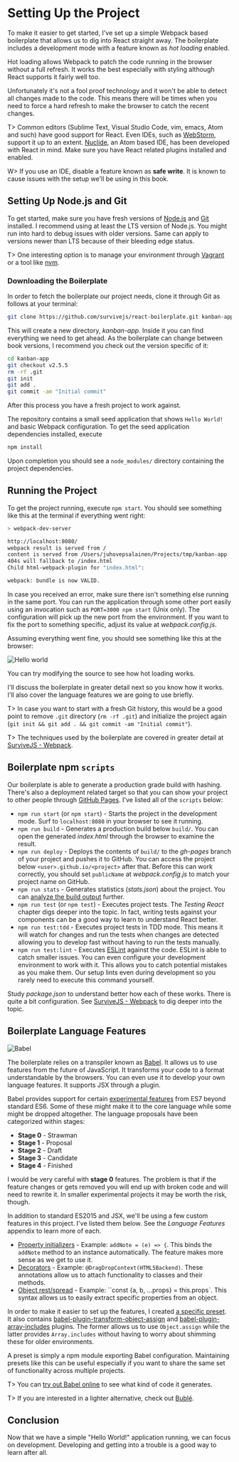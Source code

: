 # Setting Up the Project

To make it easier to get started, I've set up a simple Webpack based boilerplate that allows us to dig into React straight away. The boilerplate includes a development mode with a feature known as *hot loading* enabled.

Hot loading allows Webpack to patch the code running in the browser without a full refresh. It works the best especially with styling although React supports it fairly well too.

Unfortunately it's not a fool proof technology and it won't be able to detect all changes made to the code. This means there will be times when you need to force a hard refresh to make the browser to catch the recent changes.

T> Common editors (Sublime Text, Visual Studio Code, vim, emacs, Atom and such) have good support for React. Even IDEs, such as [WebStorm](https://www.jetbrains.com/webstorm/), support it up to an extent. [Nuclide](http://nuclide.io/), an Atom based IDE, has been developed with React in mind. Make sure you have React related plugins installed and enabled.

W> If you use an IDE, disable a feature known as **safe write**. It is known to cause issues with the setup we'll be using in this book.

## Setting Up Node.js and Git

To get started, make sure you have fresh versions of [Node.js](https://nodejs.org) and [Git](https://git-scm.com/) installed. I recommend using at least the LTS version of Node.js. You might run into hard to debug issues with older versions. Same can apply to versions newer than LTS because of their bleeding edge status.

T> One interesting option is to manage your environment through [Vagrant](https://www.vagrantup.com/) or a tool like [nvm](https://www.npmjs.com/package/nvm).

### Downloading the Boilerplate

In order to fetch the boilerplate our project needs, clone it through Git as follows at your terminal:

```bash
git clone https://github.com/survivejs/react-boilerplate.git kanban-app
```

This will create a new directory, *kanban-app*. Inside it you can find everything we need to get ahead. As the boilerplate can change between book versions, I recommend you check out the version specific of it:

```bash
cd kanban-app
git checkout v2.5.5
rm -rf .git
git init
git add .
git commit -am "Initial commit"
```

After this process you have a fresh project to work against.

The repository contains a small seed application that shows `Hello World!` and basic Webpack configuration. To get the seed application dependencies installed, execute

```bash
npm install
```

Upon completion you should see a `node_modules/` directory containing the project dependencies.

## Running the Project

To get the project running, execute `npm start`. You should see something like this at the terminal if everything went right:

```bash
> webpack-dev-server

http://localhost:8080/
webpack result is served from /
content is served from /Users/juhovepsalainen/Projects/tmp/kanban-app
404s will fallback to /index.html
Child html-webpack-plugin for "index.html":

webpack: bundle is now VALID.
```

In case you received an error, make sure there isn't something else running in the same port. You can run the application through some other port easily using an invocation such as `PORT=3000 npm start` (Unix only). The configuration will pick up the new port from the environment. If you want to fix the port to something specific, adjust its value at *webpack.config.js*.

Assuming everything went fine, you should see something like this at the browser:

![Hello world](images/hello_01.png)

You can try modifying the source to see how hot loading works.

I'll discuss the boilerplate in greater detail next so you know how it works. I'll also cover the language features we are going to use briefly.

T> In case you want to start with a fresh Git history, this would be a good point to remove `.git` directory (`rm -rf .git`) and initialize the project again (`git init && git add . && git commit -am "Initial commit"`).

T> The techniques used by the boilerplate are covered in greater detail at [SurviveJS - Webpack](http://survivejs.com/webpack/introduction/).

## Boilerplate npm `scripts`

Our boilerplate is able to generate a production grade build with hashing. There's also a deployment related target so that you can show your project to other people through [GitHub Pages](https://pages.github.com/). I've listed all of the `scripts` below:

* `npm run start` (or `npm start`) - Starts the project in the development mode. Surf to `localhost:8080` in your browser to see it running.
* `npm run build` - Generates a production build below `build/`. You can open the generated *index.html* through the browser to examine the result.
* `npm run deploy` - Deploys the contents of `build/` to the *gh-pages* branch of your project and pushes it to GitHub. You can access the project below `<user>.github.io/<project>` after that. Before this can work correctly, you should set `publicName` at *webpack.config.js* to match your project name on GitHub.
* `npm run stats` - Generates statistics (*stats.json*) about the project. You can [analyze the build output](http://survivejs.com/webpack/building-with-webpack/analyzing-build-statistics/) further.
* `npm run test` (or `npm test`) - Executes project tests. The *Testing React* chapter digs deeper into the topic. In fact, writing tests against your components can be a good way to learn to understand React better.
* `npm run test:tdd` - Executes project tests in TDD mode. This means it will watch for changes and run the tests when changes are detected allowing you to develop fast without having to run the tests manually.
* `npm run test:lint` - Executes [ESLint](http://eslint.org/) against the code. ESLint is able to catch smaller issues. You can even configure your development environment to work with it. This allows you to catch potential mistakes as you make them. Our setup lints even during development so you rarely need to execute this command yourself.

Study *package.json* to understand better how each of these works. There is quite a bit configuration. See [SurviveJS - Webpack](http://survivejs.com/webpack/introduction/) to dig deeper into the topic.

## Boilerplate Language Features

![Babel](images/babel.png)

The boilerplate relies on a transpiler known as [Babel](https://babeljs.io/). It allows us to use features from the future of JavaScript. It transforms your code to a format understandable by the browsers. You can even use it to develop your own language features. It supports JSX through a plugin.

Babel provides support for certain [experimental features](https://babeljs.io/docs/plugins/#stage-x-experimental-presets-) from ES7 beyond standard ES6. Some of these might make it to the core language while some might be dropped altogether. The language proposals have been categorized within stages:

* **Stage 0** - Strawman
* **Stage 1** - Proposal
* **Stage 2** - Draft
* **Stage 3** - Candidate
* **Stage 4** - Finished

I would be very careful with **stage 0** features. The problem is that if the feature changes or gets removed you will end up with broken code and will need to rewrite it. In smaller experimental projects it may be worth the risk, though.

In addition to standard ES2015 and JSX, we'll be using a few custom features in this project. I've listed them below. See the *Language Features* appendix to learn more of each.

* [Property initializers](https://github.com/jeffmo/es-class-static-properties-and-fields) - Example: `addNote = (e) => {`. This binds the `addNote` method to an instance automatically. The feature makes more sense as we get to use it.
* [Decorators](https://github.com/wycats/javascript-decorators) - Example: `@DragDropContext(HTML5Backend)`. These annotations allow us to attach functionality to classes and their methods.
* [Object rest/spread](https://github.com/sebmarkbage/ecmascript-rest-spread) - Example: ``const {a, b, ...props} = this.props`. This syntax allows us to easily extract specific properties from an object.

In order to make it easier to set up the features, I created [a specific preset](https://github.com/survivejs/babel-preset-survivejs-kanban). It also contains [babel-plugin-transform-object-assign](https://www.npmjs.com/package/babel-plugin-transform-object-assign) and [babel-plugin-array-includes](https://www.npmjs.com/package/babel-plugin-array-includes) plugins. The former allows us to use `Object.assign` while the latter provides `Array.includes` without having to worry about shimming these for older environments.

A preset is simply a npm module exporting Babel configuration. Maintaining presets like this can be useful especially if you want to share the same set of functionality across multiple projects.

T> You can [try out Babel online](https://babeljs.io/repl/) to see what kind of code it generates.

T> If you are interested in a lighter alternative, check out [Bublé](https://gitlab.com/Rich-Harris/buble).

## Conclusion

Now that we have a simple "Hello World!" application running, we can focus on development. Developing and getting into a trouble is a good way to learn after all.
